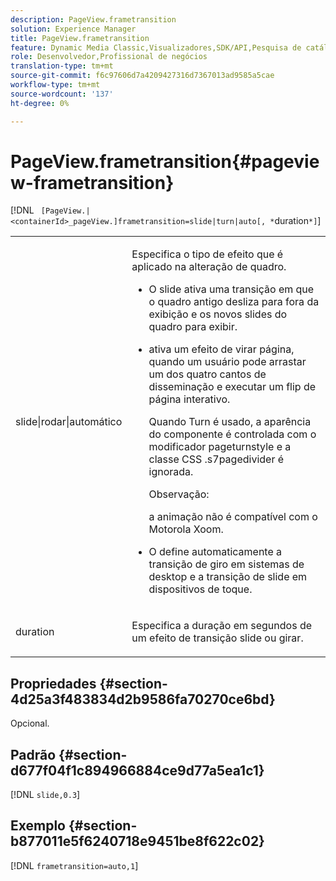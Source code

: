 ```yaml
---
description: PageView.frametransition
solution: Experience Manager
title: PageView.frametransition
feature: Dynamic Media Classic,Visualizadores,SDK/API,Pesquisa de catálogo eletrônico
role: Desenvolvedor,Profissional de negócios
translation-type: tm+mt
source-git-commit: f6c97606d7a4209427316d7367013ad9585a5cae
workflow-type: tm+mt
source-wordcount: '137'
ht-degree: 0%

---
```



# PageView.frametransition{#pageview-frametransition}

[!DNL ` [PageView.|<containerId>_pageView.]frametransition=slide|turn|auto[, *`duration`*]`]

<table id="table_625D0EEDA21B46FEA3F5CF7DDF769B50"> 
 <tbody> 
  <tr> 
   <td colname="col1"> <p> <span class="codeph"> slide|rodar|automático</span> </p> </td> 
   <td colname="col2"> <p> Especifica o tipo de efeito que é aplicado na alteração de quadro. </p> <p> 
     <ul id="ul_4224B7C2722A4185A8BD48703D019AA1"> 
      <li id="li_8482037F8E1C4F11A84DF51790A073FE"> <p><span class="codeph"> O </span> slide ativa uma transição em que o quadro antigo desliza para fora da exibição e os novos slides do quadro para exibir. </p> </li> 
      <li id="li_CE9A99564DF348D0A76AB2A5945155A5"> <p><span class="codeph"> </span> ativa um efeito de virar página, quando um usuário pode arrastar um dos quatro cantos de disseminação e executar um flip de página interativo. </p> <p>Quando <span class="codeph"> Turn</span> é usado, a aparência do componente é controlada com o modificador <span class="codeph"> pageturnstyle</span> e a classe CSS <span class="codeph"> .s7pagedivider</span> é ignorada. </p> <p>Observação:  <p><span class="codeph"> </span> a animação não é compatível com o Motorola Xoom. </p> </p> </li> 
      <li id="li_79F85B0429CD4B389399FB3823FE767F"> <p> <span class="codeph"> O </span> define automaticamente a transição de giro em sistemas de desktop e a transição de slide em dispositivos de toque. </p> </li> 
     </ul> </p> </td> 
  </tr> 
  <tr> 
   <td colname="col1"> <p><span class="codeph"><span class="varname"> duration</span></span> </p> </td> 
   <td colname="col2"> <p>Especifica a duração em segundos de um efeito de transição <span class="codeph"> slide</span> ou <span class="codeph"> girar</span>. </p> </td> 
  </tr> 
 </tbody> 
</table>

## Propriedades {#section-4d25a3f483834d2b9586fa70270ce6bd}

Opcional.

## Padrão {#section-d677f04f1c894966884ce9d77a5ea1c1}

[!DNL `slide,0.3`]

## Exemplo {#section-b877011e5f6240718e9451be8f622c02}

[!DNL `frametransition=auto,1`]
